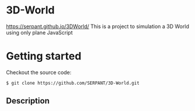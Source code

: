 # 3D-World
https://serpant.github.io/3DWorld/
This is a project to simulation a 3D World using only plane JavaScript

# Getting started

Checkout the source code:

    $ git clone https://github.com/SERPANT/3D-World.git

## Description
